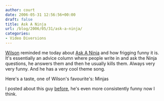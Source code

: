 ```yaml
---
author: court
date: 2006-05-31 12:56:56+00:00
draft: false
title: Ask A Ninja
url: /blog/2006/05/31/ask-a-ninja/
categories:
- Video Diversions
---
```


[Wilson](http://robertwilsonphoto.com) reminded me today about [Ask A Ninja](http://www.askaninja.com) and how frigging funny it is.  It's essentially an advice column where people write in and ask the Ninja questions, he answers them and then he usually kills them.  Always very very funny.  And he has a very cool theme song.

Here's a taste, one of Wilson's favourite's:  Minjas



I posted about this guy [before](http://www.vallentyne.com/blog/archives/2006/03/git_along_video.html), he's even more consistently funny now I think.
